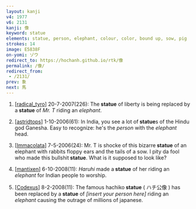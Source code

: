 ```yaml
---
layout: kanji
v4: 1977
v6: 2131
kanji: 像
keyword: statue
elements: statue, person, elephant, colour, color, bound up, sow, pig
strokes: 14
image: E5838F
on-yomi: ゾウ
redirect_to: https://hochanh.github.io/rtk/像
permalink: /像/
redirect_from:
 - /2131/
prev: 象
next: 馬
---
```


1) [<a href="http://kanji.koohii.com/profile/radical_tyro">radical_tyro</a>] 20-7-2007(226): The<strong> statue</strong> of liberty is being replaced by a<strong> statue</strong> of <em>Mr. T</em> riding an <em>elephant</em>.

2) [<a href="http://kanji.koohii.com/profile/astridtops">astridtops</a>] 1-10-2006(61): In India, you see a lot of<strong> statue</strong>s of the Hindu god Ganesha. Easy to recognize: he&#039;s the <em>person</em> with the <em>elephant</em> head.

3) [<a href="http://kanji.koohii.com/profile/Immacolata">Immacolata</a>] 7-5-2006(24): Mr. T is shocke of this bizarre<strong> statue</strong> of an elephant with rabbits floppy ears and the tails of a sow. I pity da fool who made this bullshit<strong> statue</strong>. What is it supposed to look like?

4) [<a href="http://kanji.koohii.com/profile/mantixen">mantixen</a>] 6-10-2008(11): <em>Haruhi</em> made a<strong> statue</strong> of her riding an <em>elephant</em> for Indian people to worship.

5) [<a href="http://kanji.koohii.com/profile/Codexus">Codexus</a>] 8-2-2008(11): The famous hachiko<strong> statue</strong> ( ハチ公像 ) has been replaced by a<strong> statue</strong> of <em>[insert your person here]</em> riding an <em>elephant</em> causing the outrage of millions of japanese.

